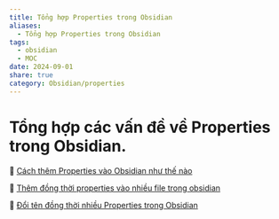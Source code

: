 ```yaml
---
title: Tổng hợp Properties trong Obsidian
aliases:
  - Tổng hợp Properties trong Obsidian
tags:
  - obsidian
  - MOC
date: 2024-09-01
share: true
category: Obsidian/properties
---
```

# Tổng hợp các vấn đề về Properties trong Obsidian.
🌷 [Cách thêm Properties vào Obsidian như thế nào](cach-them-properties-vao-obsidian-the-nao.md)

🌷 [Thêm đồng thời properties vào nhiều file trong obsidian](Them-dong-thoi-properties-vao-nhieu-file-obsidian.md)

🌷 [Đổi tên đồng thời nhiều Properties trong Obsidian](Doi-ten-nhieu-properties.md)
